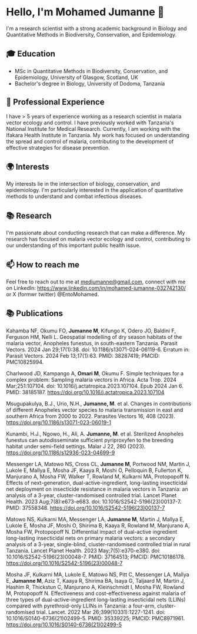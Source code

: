 # Hello, I'm Mohamed Jumanne 👋

I'm a research scientist with a strong academic background in Biology and Quantitative Methods in Biodiversity, Conservation, and Epidemiology.

## 🎓 Education
- MSc in Quantitative Methods in Biodiversity, Conservation, and Epidemiology, University of Glasgow, Scotland, UK
- Bachelor's degree in Biology, University of Dodoma, Tanzania

## 🔬 Professional Experience
I have > 5 years of experience working as a research scientist in malaria vector ecology and control. I have previously worked with Tanzania's National Institute for Medical Research. 
Currently, I am working with the Ifakara Health Institute in Tanzania. My work has focused on understanding the spread and control of malaria, contributing to the development of effective strategies for disease prevention.

## 🌍 Interests
My interests lie in the intersection of biology, conservation, and epidemiology. 
I'm particularly interested in the application of quantitative methods to understand and combat infectious diseases.

## 📚 Research
I'm passionate about conducting research that can make a difference. 
My research has focused on malaria vector ecology and control, contributing to our understanding of this important public health issue.

## 📫 How to reach me
Feel free to reach out to me at medjumanne@gmail.com, connect with me on LinkedIn: https://www.linkedin.com/in/mohamed-jumanne-032742130/ or X (formwr twitter) @EntoMohamed.

## 📚 Publications
Kahamba NF, Okumu FO, **Jumanne M**, Kifungo K, Odero JO, Baldini F, Ferguson HM, Nelli L. Geospatial modelling of dry season habitats of the malaria vector, Anopheles funestus, in south-eastern Tanzania. Parasit Vectors. 2024 Jan 29;17(1):38. doi: 10.1186/s13071-024-06119-6. Erratum in: Parasit Vectors. 2024 Feb 13;17(1):63. PMID: 38287419; PMCID: PMC10825994.

Charlwood JD, Kampango A, **Omari M**, Okumu F. Simple techniques for a complex problem: Sampling malaria vectors in Africa. Acta Trop. 2024 Mar;251:107104. doi: 10.1016/j.actatropica.2023.107104. Epub 2024 Jan 6. PMID: 38185187. https://doi.org/10.1016/j.actatropica.2023.107104

Msugupakulya, B.J., Urio, N.H., **Jumanne, M**. et al. Changes in contributions of different Anopheles vector species to malaria transmission in east and southern Africa from 2000 to 2022. Parasites Vectors 16, 408 (2023). https://doi.org/10.1186/s13071-023-06019-1


Kunambi, H.J., Ngowo, H., Ali, A. **Jumanne, M**. et al. Sterilized Anopheles funestus can autodisseminate sufficient pyriproxyfen to the breeding habitat under semi-field settings. Malar J 22, 280 (2023). https://doi.org/10.1186/s12936-023-04699-9


Messenger LA, Matowo NS, Cross CL, **Jumanne M**, Portwood NM, Martin J, Lukole E, Mallya E, Mosha JF, Kaaya R, Moshi O, Pelloquin B, Fullerton K, Manjurano A, Mosha FW, Walker T, Rowland M, Kulkarni MA, Protopopoff N. Effects of next-generation, dual-active-ingredient, long-lasting insecticidal net deployment on insecticide resistance in malaria vectors in Tanzania: an analysis of a 3-year, cluster-randomised controlled trial. Lancet Planet Health. 2023 Aug;7(8):e673-e683. doi: 10.1016/S2542-5196(23)00137-7. PMID: 37558348. https://doi.org/10.1016/S2542-5196(23)00137-7

Matowo NS, Kulkarni MA, Messenger LA, **Jumanne M**, Martin J, Mallya E, Lukole E, Mosha JF, Moshi O, Shirima B, Kaaya R, Rowland M, Manjurano A, Mosha FW, Protopopoff N. Differential impact of dual-active ingredient long-lasting insecticidal nets on primary malaria vectors: a secondary analysis of a 3-year, single-blind, cluster-randomised controlled trial in rural Tanzania. Lancet Planet Health. 2023 May;7(5):e370-e380. doi: 10.1016/S2542-5196(23)00048-7. PMID: 37164513; PMCID: PMC10186178. https://doi.org/10.1016/S2542-5196(23)00048-7


Mosha JF, Kulkarni MA, Lukole E, Matowo NS, Pitt C, Messenger LA, Mallya E, **Jumanne M**, Aziz T, Kaaya R, Shirima BA, Isaya G, Taljaard M, Martin J, Hashim R, Thickstun C, Manjurano A, Kleinschmidt I, Mosha FW, Rowland M, Protopopoff N. Effectiveness and cost-effectiveness against malaria of three types of dual-active-ingredient long-lasting insecticidal nets (LLINs) compared with pyrethroid-only LLINs in Tanzania: a four-arm, cluster-randomised trial. Lancet. 2022 Mar 26;399(10331):1227-1241. doi: 10.1016/S0140-6736(21)02499-5. PMID: 35339225; PMCID: PMC8971961. https://doi.org/10.1016/S0140-6736(21)02499-5







